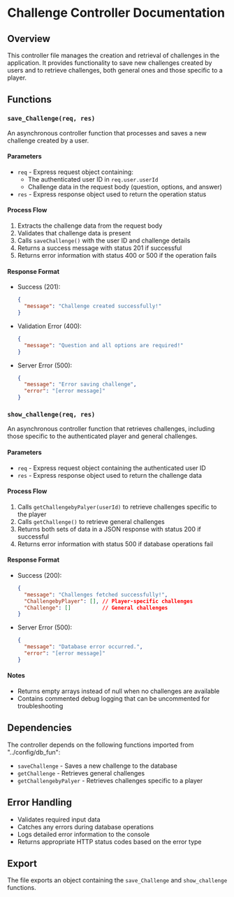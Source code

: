 # Challenge Controller Documentation

## Overview
This controller file manages the creation and retrieval of challenges in the application. It provides functionality to save new challenges created by users and to retrieve challenges, both general ones and those specific to a player.

## Functions

### `save_Challenge(req, res)`
An asynchronous controller function that processes and saves a new challenge created by a user.

#### Parameters
- `req` - Express request object containing:
  - The authenticated user ID in `req.user.userId`
  - Challenge data in the request body (question, options, and answer)
- `res` - Express response object used to return the operation status

#### Process Flow
1. Extracts the challenge data from the request body
2. Validates that challenge data is present
3. Calls `saveChallenge()` with the user ID and challenge details
4. Returns a success message with status 201 if successful
5. Returns error information with status 400 or 500 if the operation fails

#### Response Format
- Success (201):
  ```json
  {
    "message": "Challenge created successfully!"
  }
  ```
- Validation Error (400):
  ```json
  {
    "message": "Question and all options are required!"
  }
  ```
- Server Error (500):
  ```json
  {
    "message": "Error saving challenge",
    "error": "[error message]"
  }
  ```

### `show_challenge(req, res)`
An asynchronous controller function that retrieves challenges, including those specific to the authenticated player and general challenges.

#### Parameters
- `req` - Express request object containing the authenticated user ID
- `res` - Express response object used to return the challenge data

#### Process Flow
1. Calls `getChallengebyPalyer(userId)` to retrieve challenges specific to the player
2. Calls `getChallenge()` to retrieve general challenges
3. Returns both sets of data in a JSON response with status 200 if successful
4. Returns error information with status 500 if database operations fail

#### Response Format
- Success (200):
  ```json
  {
    "message": "Challenges fetched successfully!",
    "ChallengebyPlayer": [], // Player-specific challenges
    "Challenge": []          // General challenges
  }
  ```
- Server Error (500):
  ```json
  {
    "message": "Database error occurred.",
    "error": "[error message]"
  }
  ```

#### Notes
- Returns empty arrays instead of null when no challenges are available
- Contains commented debug logging that can be uncommented for troubleshooting

## Dependencies
The controller depends on the following functions imported from "../config/db_fun":
- `saveChallenge` - Saves a new challenge to the database
- `getChallenge` - Retrieves general challenges
- `getChallengebyPalyer` - Retrieves challenges specific to a player

## Error Handling
- Validates required input data
- Catches any errors during database operations
- Logs detailed error information to the console
- Returns appropriate HTTP status codes based on the error type

## Export
The file exports an object containing the `save_Challenge` and `show_challenge` functions.